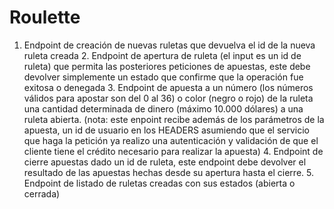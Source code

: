 # Roulette
1. Endpoint de creación de nuevas ruletas que devuelva el id de la nueva ruleta creada 2. Endpoint de apertura de ruleta (el input es un id de ruleta) que permita las posteriores peticiones de apuestas, este debe devolver simplemente un estado que confirme que la operación fue exitosa o denegada 3. Endpoint de apuesta a un número (los números válidos para apostar son del 0 al 36) o color (negro o rojo) de la ruleta una cantidad determinada de dinero (máximo 10.000 dólares) a una ruleta abierta. (nota: este enpoint recibe además de los parámetros de la apuesta, un id de usuario en los HEADERS asumiendo que el servicio que haga la petición ya realizo una autenticación y validación de que el cliente tiene el crédito necesario para realizar la apuesta) 4. Endpoint de cierre apuestas dado un id de ruleta, este endpoint debe devolver el resultado de las apuestas hechas desde su apertura hasta el cierre. 5. Endpoint de listado de ruletas creadas con sus estados (abierta o cerrada)

